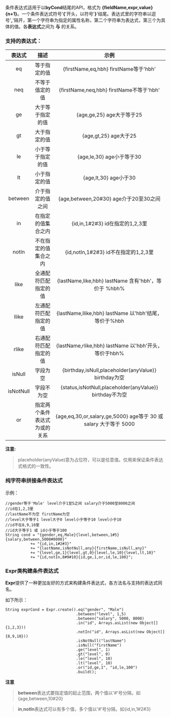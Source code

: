 条件表达式适用于以**byCond**结尾的API，格式为 **{fieldName,expr,value}{n+1}**。一个条件表达式符号'**{**'开头，以符号'**}**'结尾。表达式里的字符串以逗号'**,**'隔开，第一个字符串为指定的属性名称，第二个字符串为表达式，第三个为具体的值。各**表达式**之间为 **与** 的关系。

### 支持的表达式：

表达式        | 描述           | 示例
:-----------:| :-----------: | :-----------:
eq           | 等于指定的值    | {firstName,eq,hbh} firstName等于'hbh'
neq          | 不等于值定的值   | {firstName,neq,hbh} firstName不等于'hbh'
ge           | 大于等于指定的值    | {age,ge,25} age大于等于25
gt           | 大于指定的值   | {age,gt,25} age大于25
le           | 小于等于指定的值    | {age,le,30} age小于等于30
lt           | 小于指定的值   | {age,lt,30} age小于30
between      | 介于指定的值之间    | {age,between,20#30} age介于20至30之间
in           | 在指定的值集合之内   | {id,in,1#2#3} id在指定的1,2,3里
notIn        | 不在指定的值集合之内    | {id,notIn,1#2#3} id不在指定的1,2,3里
like         | 全通配符匹配指定的值   | {lastName,like,hbh} lastName 含有'hbh'，等价于 %hbh%
llike        | 左通配符匹配指定的值    | {lastName,llike,hbh} lastName 以'hbh'结尾，等价于%hbh
rlike        | 右通配符匹配指定的值   | {lastName,rlike,hbh} lastName 以'hbh'开头，等价于hbh%
isNull       | 字段为空    | {birthday,isNull,placeholder(anyValue)} birthday为空
isNotNull    | 字段不为空   | {status,isNotNull,placeholder(anyValue)} birthday不为空
or           | 指定两个条件表达式为或的关系    | {age,eq,30,or,salary,ge,5000} age等于 30 或 salary 大于等于 5000

**注意:**

> placeholder(anyValue)意为占位符，可以是任意值。仅用来保证条件表达式格式的一致性。

### 纯字符串拼接条件表达式

示例：


```
//gender等于'Male' level介于1至5之间 salary介于5000至8000之间
//id在1,2,3里
//lastName不为空 firstName为空
//level大于等于1 level大于0 level小于等于10 level小于10
//id不在8,9,10里
//id大于等于1 或 id小于等于100
String cond = "{gender,eq,Male}{level,between,1#5}{salary,between,5000#8000}"
           += "{id,in,1#2#3}"
           += "{lastName,isNotNull,any}{firstName,isNull,any}"
           += "{level,ge,1}{level,gt,0}{level,le,10}{level,lt,10}"
           += "{id,notIn,8#9#10}{id,ge,1,or,id,le,100}";

```

### **Expr**类构建条件表达式

**Expr**提供了一种更加友好的方式来构建条件表达式，各方法名与支持的表达式同名。

如下所示：


```
String exprCond = Expr.create().eq("gender", "Male")
                               .between("level", 1,5)
                               .between("salary", 5000, 8000)
                               .in("id", Arrays.asList(new Object[]{1,2,3}))
                               .notIn("id", Arrays.asList(new Object[]{8,9,10}))
                               .isNotNull("lastName")
                               .isNull("firstName")
                               .ge("level", 1)
                               .gt("level", 0)
                               .le("level", 10)
                               .lt("level", 10)
                               .or("id,ge,1", "id,le,100")
                               .build();

```

**注意**

>**between**表达式要指定值的起止范围，两个值以'#'号分隔，如{age,between,10#20}

>**in**,**notIn**表达式可以有多个值，多个值以'#‘号分隔，如{id,in,1#2#3}